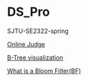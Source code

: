 # DS_Pro
SJTU-SE2322-spring



[Online Judge](https://202.120.40.8:30463/)

[B-Tree visualization](https://www.cs.usfca.edu/~galles/visualization/BTree.html)

[What is a Bloom Filter(BF)](https://blog.csdn.net/hguisu/article/details/7866173)
